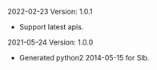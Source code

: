 2022-02-23 Version: 1.0.1
- Support latest apis.

2021-05-24 Version: 1.0.0
- Generated python2 2014-05-15 for Slb.

